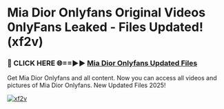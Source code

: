 # Mia Dior Onlyfans Original Videos 0nlyFans Leaked - Files Updated! (xf2v)

<h3>🔴 CLICK HERE 🌐==►► <a href="https://tinyurl.com/x26r9saj" rel="nofollow">Mia Dior Onlyfans Updated Files</a></h3>

Get Mia Dior Onlyfans and all content. Now you can access all videos and pictures of Mia Dior Onlyfans. New Updated Files 2025!

[![xf2v](https://i.imgur.com/LkgZPqh.gif)](https://tinyurl.com/x26r9saj)
